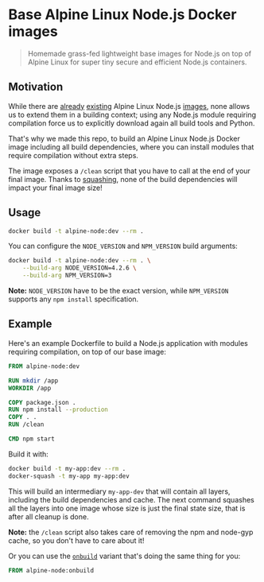 # Base Alpine Linux Node.js Docker images

> Homemade grass-fed lightweight base images for Node.js on top of Alpine
> Linux for super tiny secure and efficient Node.js containers.

## Motivation

While there are [already][alpine-node-dockerfile]
[existing][alpine-node-dockerfile-edge] Alpine Linux Node.js
[images][alpine-node-dockerfile-wonderfall], none allows us to extend
them in a building context; using any Node.js module requiring
compilation force us to explicitly download again all build tools and
Python.

[alpine-node-dockerfile]: https://github.com/mhart/alpine-node/blob/master/Dockerfile
[alpine-node-dockerfile-edge]: https://github.com/cusspvz/node.docker/blob/master/Dockerfile
[alpine-node-dockerfile-wonderfall]: https://github.com/Wonderfall/dockerfiles/blob/master/nodejs/stable/Dockerfile

That's why we made this repo, to build an Alpine Linux Node.js Docker
image including all build dependencies, where you can install modules
that require compilation without extra steps.

The image exposes a `/clean` script that you have to call at the end of
your final image. Thanks to [squashing][docker-squash], none of the
build dependencies will impact your final image size!

[docker-squash]: https://github.com/goldmann/docker-squash

## Usage

```sh
docker build -t alpine-node:dev --rm .
```

You can configure the `NODE_VERSION` and `NPM_VERSION` build arguments:

```sh
docker build -t alpine-node:dev --rm . \
    --build-arg NODE_VERSION=4.2.6 \
    --build-arg NPM_VERSION=3
```

**Note:** `NODE_VERSION` have to be the exact version, while
`NPM_VERSION` supports any `npm install` specification.

## Example

Here's an example Dockerfile to build a Node.js application with modules
requiring compilation, on top of our base image:

```dockerfile
FROM alpine-node:dev

RUN mkdir /app
WORKDIR /app

COPY package.json .
RUN npm install --production
COPY . .
RUN /clean

CMD npm start
```

Build it with:

```sh
docker build -t my-app:dev --rm .
docker-squash -t my-app my-app:dev
```

This will build an intermediary `my-app-dev` that will contain all
layers, including the build dependencies and cache. The next command
squashes all the layers into one image whose size is just the final
state size, that is after all cleanup is done.

**Note:** the `/clean` script also takes care of removing the npm and
node-gyp cache, so you don't have to care about it!

Or you can use the [`onbuild`](onbuild/Dockerfile) variant that's doing
the same thing for you:

```dockerfile
FROM alpine-node:onbuild
```
